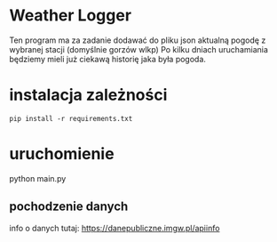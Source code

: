 # Weather Logger

Ten program ma za zadanie dodawać do pliku json aktualną pogodę z wybranej stacji (domyślnie gorzów wlkp)
Po kilku dniach uruchamiania będziemy mieli już ciekawą historię jaka była  pogoda.

# instalacja zależności

```
pip install -r requirements.txt
```

# uruchomienie
python main.py

## pochodzenie danych

info o danych tutaj: https://danepubliczne.imgw.pl/apiinfo